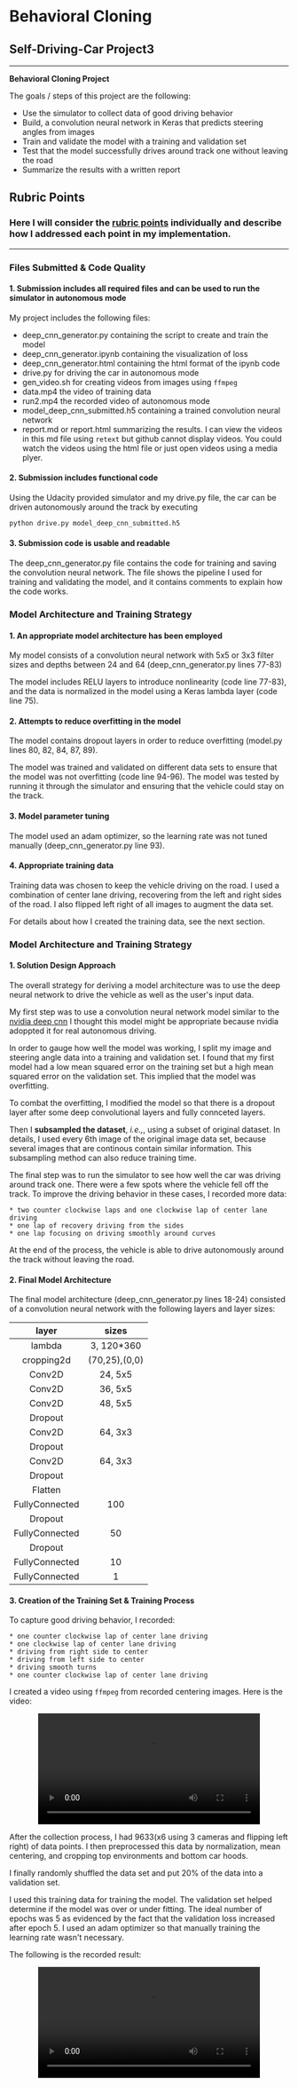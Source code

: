 # **Behavioral Cloning** 

## Self-Driving-Car Project3
---

**Behavioral Cloning Project**

The goals / steps of this project are the following:

* Use the simulator to collect data of good driving behavior
* Build, a convolution neural network in Keras that predicts steering angles from images
* Train and validate the model with a training and validation set
* Test that the model successfully drives around track one without leaving the road
* Summarize the results with a written report


[//]: # (Image References)

[image1]: ./examples/placeholder.png "Model Visualization"
[image2]: ./examples/placeholder.png "Grayscaling"
[image3]: ./examples/placeholder_small.png "Recovery Image"
[image4]: ./examples/placeholder_small.png "Recovery Image"
[image5]: ./examples/placeholder_small.png "Recovery Image"
[image6]: ./examples/placeholder_small.png "Normal Image"
[image7]: ./examples/placeholder_small.png "Flipped Image"

## Rubric Points
### Here I will consider the [rubric points](https://review.udacity.com/#!/rubrics/432/view) individually and describe how I addressed each point in my implementation.  

---
### Files Submitted & Code Quality

#### 1. Submission includes all required files and can be used to run the simulator in autonomous mode

My project includes the following files:

* deep_cnn_generator.py containing the script to create and train the model
* deep_cnn_generator.ipynb containing the visualization of loss
* deep_cnn_generator.html containing the html format of the ipynb code
* drive.py for driving the car in autonomous mode
* gen_video.sh for creating videos from images using `ffmpeg`
* data.mp4 the video of training data
* run2.mp4 the recorded video of autonomous mode
* model_deep_cnn_submitted.h5 containing a trained convolution neural network 
* report.md or report.html summarizing the results. I can view the videos in this md file using `retext` but github cannot display videos. You could watch the videos using the html file or just open videos using a media plyer.

#### 2. Submission includes functional code
Using the Udacity provided simulator and my drive.py file, the car can be driven autonomously around the track by executing

```sh
python drive.py model_deep_cnn_submitted.h5
```

#### 3. Submission code is usable and readable

The deep_cnn_generator.py file contains the code for training and saving the convolution neural network. The file shows the pipeline I used for training and validating the model, and it contains comments to explain how the code works.

### Model Architecture and Training Strategy

#### 1. An appropriate model architecture has been employed

My model consists of a convolution neural network with 5x5 or 3x3 filter sizes and depths between 24 and 64 (deep_cnn_generator.py lines 77-83) 

The model includes RELU layers to introduce nonlinearity (code line 77-83), and the data is normalized in the model using a Keras lambda layer (code line 75). 

#### 2. Attempts to reduce overfitting in the model

The model contains dropout layers in order to reduce overfitting (model.py lines 80, 82, 84, 87, 89). 

The model was trained and validated on different data sets to ensure that the model was not overfitting (code line 94-96). The model was tested by running it through the simulator and ensuring that the vehicle could stay on the track.

#### 3. Model parameter tuning

The model used an adam optimizer, so the learning rate was not tuned manually (deep_cnn_generator.py line 93).

#### 4. Appropriate training data

Training data was chosen to keep the vehicle driving on the road. I used a combination of center lane driving, recovering from the left and right sides of the road. I also flipped left right of all images to augment the data set.

For details about how I created the training data, see the next section.

### Model Architecture and Training Strategy

#### 1. Solution Design Approach

The overall strategy for deriving a model architecture was to use the deep neural network to drive the vehicle as well as the user's input data.

My first step was to use a convolution neural network model similar to the [nvidia deep cnn](https://devblogs.nvidia.com/parallelforall/deep-learning-self-driving-cars/) I thought this model might be appropriate because nvidia adoppted it for real autonomous driving.

In order to gauge how well the model was working, I split my image and steering angle data into a training and validation set. I found that my first model had a low mean squared error on the training set but a high mean squared error on the validation set. This implied that the model was overfitting. 

To combat the overfitting, I modified the model so that there is a dropout layer after some deep convolutional layers and fully connceted layers.

Then I **subsampled the dataset**, _i.e.,_, using a subset of original dataset. In details, I used every 6th image of the original image data set, because several images that are continous contain similar information. This subsampling method can also reduce training time.

The final step was to run the simulator to see how well the car was driving around track one. There were a few spots where the vehicle fell off the track. To improve the driving behavior in these cases, I recorded more data:

    * two counter clockwise laps and one clockwise lap of center lane driving
    * one lap of recovery driving from the sides
    * one lap focusing on driving smoothly around curves


At the end of the process, the vehicle is able to drive autonomously around the track without leaving the road.

#### 2. Final Model Architecture

The final model architecture (deep_cnn_generator.py lines 18-24) consisted of a convolution neural network with the following layers and layer sizes:

| layer         | sizes         |
|:-------------:|:-------------:|
| lambda        | 3, 120*360    |
| cropping2d    | (70,25),(0,0) |
| Conv2D        | 24, 5x5       |
| Conv2D        | 36, 5x5       |
| Conv2D        | 48, 5x5       |
| Dropout       |               |
| Conv2D        | 64, 3x3       |
| Dropout       |               |
| Conv2D        | 64, 3x3       |
| Dropout       |               |
| Flatten       |               |
| FullyConnected| 100           |
| Dropout       |               |
| FullyConnected| 50            |
| Dropout       |               |
| FullyConnected| 10            |
| FullyConnected| 1             |


#### 3. Creation of the Training Set & Training Process


To capture good driving behavior, I recorded:

    * one counter clockwise lap of center lane driving
    * one clockwise lap of center lane driving
    * driving from right side to center
    * driving from left side to center
    * driving smooth turns
    * one counter clockwise lap of center lane driving

I created a video using `ffmpeg` from recorded centering images. Here is the video:
<div style="text-align:center"><video width="400" controls><source src ="./data.mp4" | absolute_url}}' />Your browser does not support HTML5 video.</video></div>

After the collection process, I had 9633(x6 using 3 cameras and flipping left right) of data points. I then preprocessed this data by normalization, mean centering, and cropping top environments and bottom car hoods.


I finally randomly shuffled the data set and put 20% of the data into a validation set. 

I used this training data for training the model. The validation set helped determine if the model was over or under fitting. The ideal number of epochs was 5 as evidenced by the fact that the validation loss increased after epoch 5. I used an adam optimizer so that manually training the learning rate wasn't necessary.

The following is the recorded result:

<div style="text-align:center"><video width="400" controls><source src ="./run2.mp4" | absolute_url}}' />Your browser does not support HTML5 video.</video></div>
